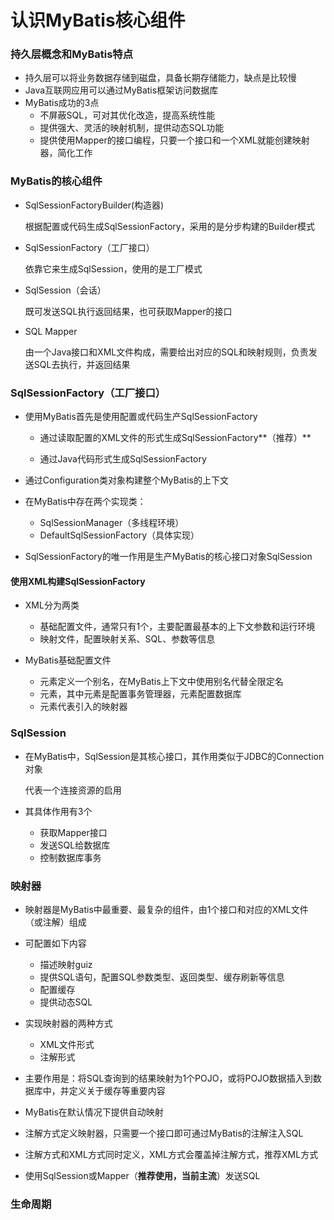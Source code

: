 # 认识MyBatis核心组件

### 持久层概念和MyBatis特点

* 持久层可以将业务数据存储到磁盘，具备长期存储能力，缺点是比较慢
* Java互联网应用可以通过MyBatis框架访问数据库
* MyBatis成功的3点
  * 不屏蔽SQL，可对其优化改造，提高系统性能
  * 提供强大、灵活的映射机制，提供动态SQL功能
  * 提供使用Mapper的接口编程，只要一个接口和一个XML就能创建映射器，简化工作

### MyBatis的核心组件

* SqlSessionFactoryBuilder(构造器)

  根据配置或代码生成SqlSessionFactory，采用的是分步构建的Builder模式

* SqlSessionFactory（工厂接口）

  依靠它来生成SqlSession，使用的是工厂模式

* SqlSession（会话）

  既可发送SQL执行返回结果，也可获取Mapper的接口

* SQL Mapper

  由一个Java接口和XML文件构成，需要给出对应的SQL和映射规则，负责发送SQL去执行，并返回结果

### SqlSessionFactory（工厂接口）

* 使用MyBatis首先是使用配置或代码生产SqlSessionFactory

  * 通过读取配置的XML文件的形式生成SqlSessionFactory**（推荐）**

  * 通过Java代码形式生成SqlSessionFactory

* 通过Configuration类对象构建整个MyBatis的上下文
* 在MyBatis中存在两个实现类：
  * SqlSessionManager（多线程环境）
  * DefaultSqlSessionFactory（具体实现）

* SqlSessionFactory的唯一作用是生产MyBatis的核心接口对象SqlSession

#### 使用XML构建SqlSessionFactory

* XML分为两类
  * 基础配置文件，通常只有1个，主要配置最基本的上下文参数和运行环境
  * 映射文件，配置映射关系、SQL、参数等信息

* MyBatis基础配置文件
  * <typeAlias>元素定义一个别名，在MyBatis上下文中使用别名代替全限定名
  * <environment>元素，其中<transactionManager>元素是配置事务管理器，<dataSource>元素配置数据库
  * <mapper>元素代表引入的映射器

### SqlSession

* 在MyBatis中，SqlSession是其核心接口，其作用类似于JDBC的Connection对象

  代表一个连接资源的启用

* 其具体作用有3个
  * 获取Mapper接口
  * 发送SQL给数据库
  * 控制数据库事务

### 映射器

* 映射器是MyBatis中最重要、最复杂的组件，由1个接口和对应的XML文件（或注解）组成
* 可配置如下内容
  * 描述映射guiz
  * 提供SQL语句，配置SQL参数类型、返回类型、缓存刷新等信息
  * 配置缓存
  * 提供动态SQL

* 实现映射器的两种方式
  * XML文件形式
  * 注解形式

* 主要作用是：将SQL查询到的结果映射为1个POJO，或将POJO数据插入到数据库中，并定义关于缓存等重要内容
* MyBatis在默认情况下提供自动映射
* 注解方式定义映射器，只需要一个接口即可通过MyBatis的注解注入SQL
* 注解方式和XML方式同时定义，XML方式会覆盖掉注解方式，推荐XML方式
* 使用SqlSession或Mapper（**推荐使用，当前主流**）发送SQL

### 生命周期

